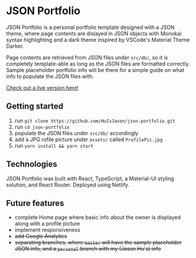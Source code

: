 # JSON Portfolio

JSON Portfolio is a personal portfolio template designed with a JSON theme, where page contents are dislayed in JSON objects with Monokai syntax highlighting and a dark theme inspired by VSCode's Material Theme Darker.

Page contents are retrieved from JSON files under `src/db/`, so it is completely template-able as long as the JSON files are formatted correctly. Sample placeholder portfolio info will be there for a simple guide on what info to populate the JSON files with.

[Check out a live version here!](https://huisjason.netlify.app/)

## Getting started

1. run `git clone https://github.com/HuIsJason/json-portfolio.git`
2. run `cd json-portfolio`
3. populate the JSON files under `src/db/` accordingly
4. add a JPG rofile picture under `assets/` called `ProfilePic.jpg`
5. run `yarn install && yarn start`

## Technologies

JSON Portfolio was built with React, TypeScript, a Material-UI styling solution, and React Router. Deployed using Netlify.

## Future features

- complete Home page where basic info about the owner is displayed along with a profile picture
- implement responsiveness
- ~~add Google Analytics~~
- ~~separating branches, where `master` will have the sample placeholder JSON info, and a `personal` branch with my (Jason Hu's) info~~

